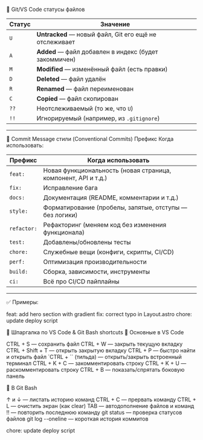 📌 Git/VS Code статусы файлов

| Статус | Значение                                               |
| ------ | ------------------------------------------------------ |
| `U`    | **Untracked** — новый файл, Git его ещё не отслеживает |
| `A`    | **Added** — файл добавлен в индекс (будет закоммичен)  |
| `M`    | **Modified** — изменённый файл (есть правки)           |
| `D`    | **Deleted** — файл удалён                              |
| `R`    | **Renamed** — файл переименован                        |
| `C`    | **Copied** — файл скопирован                           |
| `??`   | Неотслеживаемый (то же, что `U`)                       |
| `!!`   | Игнорируемый (например, из `.gitignore`)               |
-------------------------------------------------------------------

📌 Commit Message стили (Conventional Commits)
Префикс	Когда использовать:

| Префикс     | Когда использовать                                             |
| ----------- | -------------------------------------------------------------- |
| `feat:`     | Новая функциональность (новая страница, компонент, API и т.д.) |
| `fix:`      | Исправление бага                                               |
| `docs:`     | Документация (README, комментарии и т.д.)                      |
| `style:`    | Форматирование (пробелы, запятые, отступы — без логики)        |
| `refactor:` | Рефакторинг (меняем код без изменения функционала)             |
| `test:`     | Добавлены/обновлены тесты                                      |
| `chore:`    | Служебные вещи (конфиги, скрипты, CI/CD)                       |
| `perf:`     | Оптимизация производительности                                 |
| `build:`    | Сборка, зависимости, инструменты                               |
| `ci:`       | Всё про CI/CD пайплайны                                        |
--------------------------------------------------------------------------------

✅ Примеры:

feat: add hero section with gradient
fix: correct typo in Layout.astro
chore: update deploy script

📌 Шпаргалка по VS Code & Git Bash shortcuts
🔹 Основные в VS Code

CTRL + S — сохранить файл
CTRL + W — закрыть текущую вкладку
CTRL + Shift + T — открыть закрытую вкладку
CTRL + P — быстро найти и открыть файл
`CTRL + `` (тильда) — открыть/закрыть встроенный терминал
CTRL + K + C — закомментировать строку
CTRL + K + U — раскомментировать строку
CTRL + B — показать/спрятать боковую панель

🔹 В Git Bash

↑ и ↓ — листать историю команд
CTRL + C — прервать команду
CTRL + L — очистить экран (как clear)
TAB — автодополнение файлов и команд
!! — повторить последнюю команду
git status — проверка статусов файлов
git log --oneline — короткая история коммитов





chore: update deploy script
